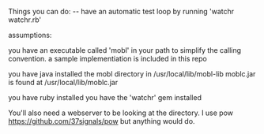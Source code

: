 Things you can do:
  -- have an automatic test loop by running 'watchr watchr.rb'

assumptions:

  you have an executable called 'mobl' in your path to simplify the calling convention.
  a sample implementiation is included in this repo
  
  you have java installed
  the mobl directory in /usr/local/lib/mobl-lib
  moblc.jar is found at /usr/local/lib/moblc.jar

  you have ruby installed
  you have the 'watchr' gem installed


You'll also need a webserver to be looking at the directory. I use pow
<https://github.com/37signals/pow> but anything would do.
